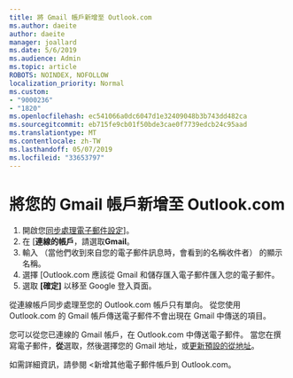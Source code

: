 ```yaml
---
title: 將 Gmail 帳戶新增至 Outlook.com
ms.author: daeite
author: daeite
manager: joallard
ms.date: 5/6/2019
ms.audience: Admin
ms.topic: article
ROBOTS: NOINDEX, NOFOLLOW
localization_priority: Normal
ms.custom:
- "9000236"
- "1820"
ms.openlocfilehash: ec541066a0dc6047d1e32409048b3b743dd482ca
ms.sourcegitcommit: eb715fe9cb01f50bde3cae0f7739edcb24c95aad
ms.translationtype: MT
ms.contentlocale: zh-TW
ms.lasthandoff: 05/07/2019
ms.locfileid: "33653797"
---
```

# <a name="add-your-gmail-account-to-outlookcom"></a>將您的 Gmail 帳戶新增至 Outlook.com

1. 開啟您[同步處理電子郵件設定](https://go.microsoft.com/fwlink/?linkid=875264)]。
2. 在 [**連線的帳戶**，請選取**Gmail**。
3. 輸入 （當他們收到來自您的電子郵件訊息時，會看到的名稱收件者） 的顯示名稱。
4. 選擇 [Outlook.com 應該從 Gmail 和儲存匯入電子郵件匯入您的電子郵件。
5. 選取 **[確定]** 以移至 Google 登入頁面。

從連線帳戶同步處理至您的 Outlook.com 帳戶只有單向。 從您使用 Outlook.com 的 Gmail 帳戶傳送電子郵件不會出現在 Gmail 中傳送的項目。

您可以從您已連線的 Gmail 帳戶，在 Outlook.com 中傳送電子郵件。 當您在撰寫電子郵件，**從**選取，然後選擇您的 Gmail 地址，或[更新預設的從地址](https://go.microsoft.com/fwlink/?linkid=875264)。

如需詳細資訊，請參閱 <<c0>新增其他電子郵件帳戶到 Outlook.com。